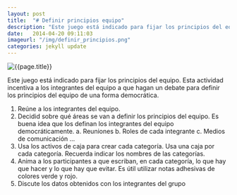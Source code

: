 ```yaml
---
layout: post
title:  "# Definir principios equipo"
description: "Este juego está indicado para fijar los principios del equipo. Esta actividad incentiva a los integrantes del equipo a que hagan un debate para definir los principios del equipo de una forma democrática."
date:   2014-04-20 09:11:03
imageurl: "/img/definir_principios.png"
categories: jekyll update
---
```

![{{page.title}}]({{page.imageurl}})


Este juego está indicado para fijar los principios del equipo. Esta actividad incentiva a los integrantes del equipo a que hagan un debate para definir los principios del equipo de una forma democrática.

1. Reúne a los integrantes del equipo.
2. Decidid sobre qué áreas se van a definir los principios del equipo.
Es buena idea que los definan los integrantes del equipo democráticamente.
a. Reuniones
b. Roles de cada integrante c. Medios de comunicación
...
3. Usa los activos de caja para crear cada categoría. Usa una caja por
cada categoría. Recuerda indicar los nombres de las categorías.
4. Anima a los participantes a que escriban, en cada categoría, lo
que hay que hacer y lo que hay que evitar. Es útil utilizar notas
adhesivas de colores verde y rojo.
5. Discute los datos obtenidos con los integrantes del grupo
